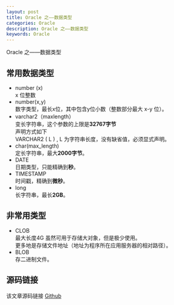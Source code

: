 ```yaml
---
layout: post
title: Oracle 之——数据类型
categories: Oracle
description: Oracle 之——数据类型
keywords: Oracle
---
```


Oracle 之——数据类型

## 常用数据类型
- number (x)<br>
	x 位整数
- number(x,y) <br>
	数字类型，最长x位，其中包含y位小数（整数部分最大 x-y 位）。
- varchar2（maxlength）<br>
	变长字符串，这个参数的上限是**32767字节**<br>
	声明方式如下<br>
	VARCHAR2 ( L ) , L 为字符串长度，没有缺省值，必须显式声明。
- char(max_length) <br>
	定长字符串，最大**2000字节**。
- DATE<br>
	日期类型，只能精确到**秒**。
- TIMESTAMP<br>
	时间戳，精确到**微秒**。
- long<br>
	长字符串，最长**2GB**。
## 非常用类型
- CLOB<br>
	最大长度4G
	虽然可用于存储大对象，但是极少使用。<br>
	更多地是存储文件地址（地址为程序所在应用服务器的相对路径）。
- BLOB<br>
	存二进制文件。

## 源码链接
该文章源码链接 [Github](url)